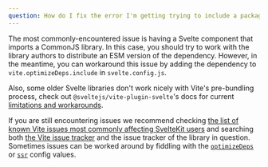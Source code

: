 ```yaml
---
question: How do I fix the error I'm getting trying to include a package?
---
```


The most commonly-encountered issue is having a Svelte component that imports a CommonJS library. In this case, you should try to work with the library authors to distribute an ESM version of the dependency. However, in the meantime, you can workaround this issue by adding the dependency to `vite.optimizeDeps.include` in `svelte.config.js`.

Also, some older Svelte libraries don't work nicely with Vite's pre-bundling process, check out `@sveltejs/vite-plugin-svelte`'s docs for current [limitations and workarounds](https://github.com/sveltejs/vite-plugin-svelte/tree/main/packages/vite-plugin-svelte#importing-third-party-svelte-libraries).

If you are still encountering issues we recommend checking [the list of known Vite issues most commonly affecting SvelteKit users](https://github.com/sveltejs/kit/issues/2086) and searching both [the Vite issue tracker](https://github.com/vitejs/vite/issues) and the issue tracker of the library in question. Sometimes issues can be worked around by fiddling with the [`optimizeDeps`](https://vitejs.dev/config/#dep-optimization-options) or [`ssr`](https://vitejs.dev/config/#ssr-options) config values.
